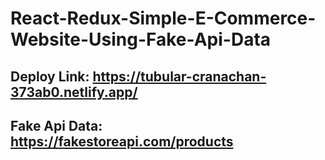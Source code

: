 # React-Redux-Simple-E-Commerce-Website-Using-Fake-Api-Data
## Deploy Link: https://tubular-cranachan-373ab0.netlify.app/
## Fake Api Data: https://fakestoreapi.com/products


